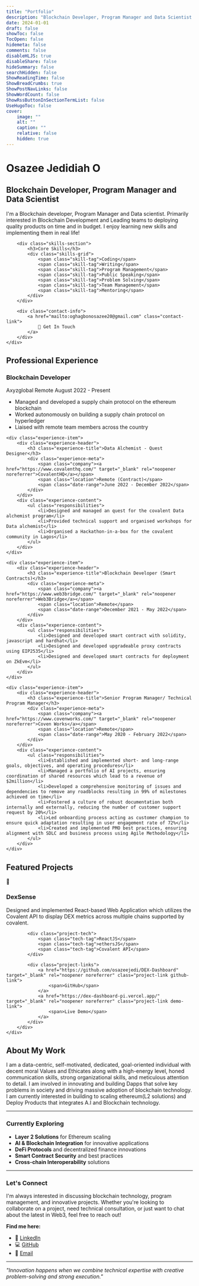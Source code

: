 ```yaml
---
title: "Portfolio"
description: "Blockchain Developer, Program Manager and Data Scientist - Showcasing my professional experience and featured projects"
date: 2024-01-01
draft: false
showToc: false
TocOpen: false
hidemeta: false
comments: false
disableHLJS: true
disableShare: false
hideSummary: false
searchHidden: false
ShowReadingTime: false
ShowBreadCrumbs: true
ShowPostNavLinks: false
ShowWordCount: false
ShowRssButtonInSectionTermList: false
UseHugoToc: false
cover:
    image: ""
    alt: ""
    caption: ""
    relative: false
    hidden: true
---
```


<div class="portfolio-hero">
    <div class="portfolio-intro">
        <h1 class="portfolio-title">Osazee Jedidiah O</h1>
        <h2 class="portfolio-subtitle">Blockchain Developer, Program Manager and Data Scientist</h2>
        <p class="portfolio-description">I'm a Blockchain developer, Program Manager and Data scientist. Primarily interested in Blockchain Development and Leading teams to deploying quality products on time and in budget. I enjoy learning new skills and implementing them in real life!</p>
        
        <div class="skills-section">
            <h3>Core Skills</h3>
            <div class="skills-grid">
                <span class="skill-tag">Coding</span>
                <span class="skill-tag">Writing</span>
                <span class="skill-tag">Program Management</span>
                <span class="skill-tag">Public Speaking</span>
                <span class="skill-tag">Problem Solving</span>
                <span class="skill-tag">Team Management</span>
                <span class="skill-tag">Mentoring</span>
            </div>
        </div>
        
        <div class="contact-info">
            <a href="mailto:oghagbonosazee20@gmail.com" class="contact-link">
                📧 Get In Touch
            </a>
        </div>
    </div>
</div>

## Professional Experience

<div class="experience-timeline">
    <div class="experience-item">
        <div class="experience-header">
            <h3 class="experience-title">Blockchain Developer</h3>
            <div class="experience-meta">
                <span class="company">Axyzglobal</span>
                <span class="location">Remote</span>
                <span class="date-range">August 2022 - Present</span>
            </div>
        </div>
        <div class="experience-content">
            <ul class="responsibilities">
                <li>Managed and developed a supply chain protocol on the ethereum blockchain</li>
                <li>Worked autonomously on building a supply chain protocol on hyperledger</li>
                <li>Liaised with remote team members across the country</li>
            </ul>
        </div>
    </div>
    
    <div class="experience-item">
        <div class="experience-header">
            <h3 class="experience-title">Data Alchemist - Quest Designer</h3>
            <div class="experience-meta">
                <span class="company"><a href="https://www.covalenthq.com/" target="_blank" rel="noopener noreferrer">CovalentHQ</a></span>
                <span class="location">Remote (Contract)</span>
                <span class="date-range">June 2022 - December 2022</span>
            </div>
        </div>
        <div class="experience-content">
            <ul class="responsibilities">
                <li>Designed and managed an quest for the covalent Data alchemist program</li>
                <li>Provided technical support and organised workshops for Data alchemist</li>
                <li>Organised a Hackathon-in-a-box for the covalent community in Lagos</li>
            </ul>
        </div>
    </div>
    
    <div class="experience-item">
        <div class="experience-header">
            <h3 class="experience-title">Blockchain Developer (Smart Contracts)</h3>
            <div class="experience-meta">
                <span class="company"><a href="https://www.web3bridge.com/" target="_blank" rel="noopener noreferrer">Web3Bridge</a></span>
                <span class="location">Remote</span>
                <span class="date-range">December 2021 - May 2022</span>
            </div>
        </div>
        <div class="experience-content">
            <ul class="responsibilities">
                <li>Designed and developed smart contract with solidity, javascript and hardhat</li>
                <li>Designed and developed upgradeable proxy contracts using EIP2535</li>
                <li>Designed and developed smart contracts for deployment on ZkEvm</li>
            </ul>
        </div>
    </div>
    
    <div class="experience-item">
        <div class="experience-header">
            <h3 class="experience-title">Senior Program Manager/ Technical Program Manager</h3>
            <div class="experience-meta">
                <span class="company"><a href="https://www.covenworks.com/" target="_blank" rel="noopener noreferrer">Coven Works</a></span>
                <span class="location">Remote</span>
                <span class="date-range">May 2020 - February 2022</span>
            </div>
        </div>
        <div class="experience-content">
            <ul class="responsibilities">
                <li>Established and implemented short- and long-range goals, objectives, and operating procedures</li>
                <li>Managed a portfolio of AI projects, ensuring coordination of shared resources which lead to a revenue of $2million</li>
                <li>Developed a comprehensive monitoring of issues and dependencies to remove any roadblocks resulting in 99% of milestones achieved on time</li>
                <li>Fostered a culture of robust documentation both internally and externally, reducing the number of customer support request by 20%</li>
                <li>Led onboarding process acting as customer champion to ensure quick adaptation resulting in user engagement rate of 72%</li>
                <li>Created and implemented PMO best practices, ensuring alignment with SDLC and business process using Agile Methodology</li>
            </ul>
        </div>
    </div>
</div>

## Featured Projects

<div class="projects-grid">
    <div class="project-card">
        <div class="project-image">
            <div class="project-placeholder">
                <span>🚀</span>
            </div>
        </div>
        <div class="project-content">
            <h3 class="project-title">DexSense</h3>
            <p class="project-description">Designed and implemented React-based Web Application which utilizes the Covalent API to display DEX metrics across multiple chains supported by covalent.</p>
            
            <div class="project-tech">
                <span class="tech-tag">ReactJS</span>
                <span class="tech-tag">ethersJS</span>
                <span class="tech-tag">Covalent API</span>
            </div>
            
            <div class="project-links">
                <a href="https://github.com/osazeejedi/DEX-Dashboard" target="_blank" rel="noopener noreferrer" class="project-link github-link">
                    <span>GitHub</span>
                </a>
                <a href="https://dex-dashboard-pi.vercel.app/" target="_blank" rel="noopener noreferrer" class="project-link demo-link">
                    <span>Live Demo</span>
                </a>
            </div>
        </div>
    </div>
</div>

## About My Work

I am a data-centric, self-motivated, dedicated, goal-oriented individual with decent moral Values and Ethicates along with a high-energy level, honed communication skills, strong organizational skills, and meticulous attention to detail. I am involved in innovating and building Dapps that solve key problems in society and driving massive adoption of blockchain technology. I am currently interested in building to scaling ethereum(L2 solutions) and Deploy Products that integrates A.I and Blockchain technology.

---

### Currently Exploring

- **Layer 2 Solutions** for Ethereum scaling
- **AI & Blockchain Integration** for innovative applications
- **DeFi Protocols** and decentralized finance innovations
- **Smart Contract Security** and best practices
- **Cross-chain Interoperability** solutions

---

### Let's Connect

I'm always interested in discussing blockchain technology, program management, and innovative projects. Whether you're looking to collaborate on a project, need technical consultation, or just want to chat about the latest in Web3, feel free to reach out!

**Find me here:**
- 💼 [LinkedIn](https://www.linkedin.com/in/osazee-oghagbon/)
- 💻 [GitHub](https://github.com/osazeejedi)
- 📧 [Email](mailto:oghagbonosazee20@gmail.com)

---

*"Innovation happens when we combine technical expertise with creative problem-solving and strong execution."*
